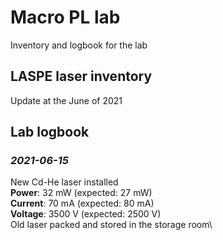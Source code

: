 # Macro PL lab
Inventory and logbook for the lab

## LASPE laser inventory
Update at the June of 2021


## Lab logbook
### *2021-06-15* 
New Cd-He laser installed\
**Power**: 32 mW (expected: 27 mW)\
**Current**: 70 mA (expected: 80 mA)\
**Voltage**: 3500 V (expected: 2500 V)\
Old laser packed and stored in the storage room\

